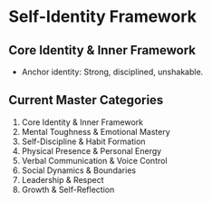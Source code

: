 # Self-Identity Framework

## Core Identity & Inner Framework
- Anchor identity: Strong, disciplined, unshakable.

## Current Master Categories
1. Core Identity & Inner Framework
2. Mental Toughness & Emotional Mastery
3. Self-Discipline & Habit Formation
4. Physical Presence & Personal Energy
5. Verbal Communication & Voice Control
6. Social Dynamics & Boundaries
7. Leadership & Respect
8. Growth & Self-Reflection
